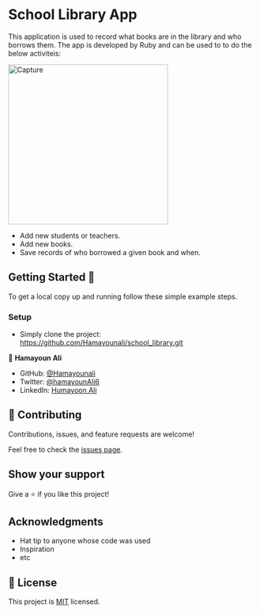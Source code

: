 # School Library App

This application is used to record what books are in the library and who borrows them. The app is developed by Ruby and can be used to to do the below activiteis:

<img width="323" alt="Capture" src="https://user-images.githubusercontent.com/22744775/195506577-3da1421e-2b59-4d4d-a794-26e519a13a72.PNG">

- Add new students or teachers.
- Add new books.
- Save records of who borrowed a given book and when.

## Getting Started 🙌

To get a local copy up and running follow these simple example steps.

### Setup

- Simply clone the project: https://github.com/Hamayounali/school_library.git


👤 **Hamayoun Ali**

- GitHub: [@Hamayounali](https://github.com/Hamayounali)
- Twitter: [@hamayounAli6](https://twitter.com/hamayounAli6)
- LinkedIn: [Humayoon Ali](https://www.linkedin.com/in/humayoon-ali-663ba2239)

## 🤝 Contributing

Contributions, issues, and feature requests are welcome!

Feel free to check the [issues page](../../issues/).

## Show your support

Give a ⭐️ if you like this project!

## Acknowledgments

- Hat tip to anyone whose code was used
- Inspiration
- etc

## 📝 License

This project is [MIT](./MIT.md) licensed.
